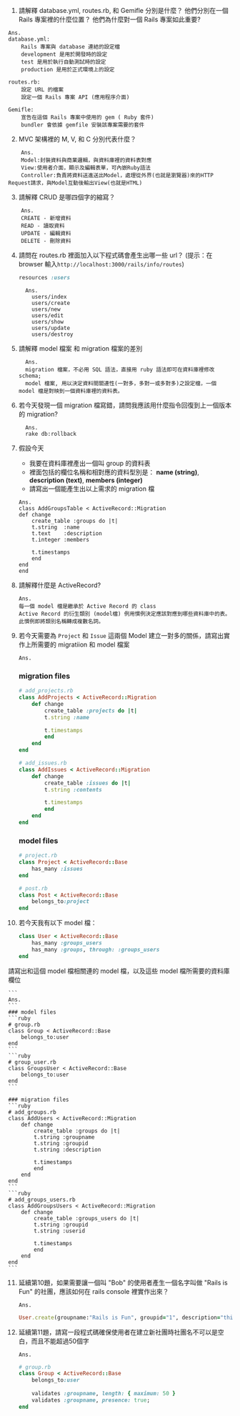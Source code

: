 1. 請解釋 database.yml, routes.rb, 和 Gemifle 分別是什麼？ 他們分別在一個 Rails 專案裡的什麼位置？ 他們為什麼對一個 Rails 專案如此重要? 
  ```
  Ans.
  database.yml: 
      Rails 專案與 database 連結的設定檔
      development 是用於開發時的設定
      test 是用於執行自動測試時的設定
      production 是用於正式環境上的設定

  routes.rb:
      設定 URL 的檔案
      設定一個 Rails 專案 API (應用程序介面) 

  Gemifle:
      宣告在這個 Rails 專案中使用的 gem ( Ruby 套件)
      bundler 會依據 gemfile 安裝該專案需要的套件
  ```

2. MVC 架構裡的 M, V, 和 C 分別代表什麼？
  ```
      Ans.
      Model:封裝資料與商業邏輯，與資料庫裡的資料表對應
      View:使用者介面，顯示及編輯表單，可內嵌Ruby語法
      Controller:負責將資料送進送出Model，處理從外界(也就是瀏覽器)來的HTTP Request請求，與Model互動後輸出View(也就是HTML) 
  ```

3. 請解釋 CRUD 是哪四個字的縮寫？  
  ```
      Ans.
      CREATE - 新增資料
      READ - 讀取資料
      UPDATE - 編輯資料
      DELETE - 刪除資料
  ```

4. 請問在 routes.rb 裡面加入以下程式碼會產生出哪一些 url？ (提示：在 browser 輸入```http://localhost:3000/rails/info/routes```)
	```ruby
	resources :users
	```
        
    ```
      Ans.
        users/index
        users/create
        users/new
        users/edit
        users/show
        users/update
        users/destroy    
    ```   
5. 請解釋 model 檔案 和 migration 檔案的差別
    ```
      Ans.
      migration 檔案，不必用 SQL 語法，直接用 ruby 語法即可在資料庫裡修改 schema;  
      model 檔案, 用以決定資料間關連性(一對多，多對一或多對多)之設定檔，一個 model 檔是對映到一個資料庫裡的資料表。

    ```        

6. 若今天發現一個 migration 檔寫錯，請問我應該用什麼指令回復到上一個版本的 migration? 
    ```
      Ans.
      rake db:rollback
    ```

7. 假設今天
	* 我要在資料庫裡產出一個叫 group 的資料表
	* 裡面包括的欄位名稱和相對應的資料型別是： 
		**name (string)**,
		**description (text)**,
		**members (integer)**
    * 請寫出一個能產生出以上需求的 migration 檔
    ```
    Ans.
    class AddGroupsTable < ActiveRecord::Migration
    def change
        create_table :groups do |t|
        t.string  :name
        t.text    :description
        t.integer :members

        t.timestamps
        end
    end
    end
    ```    

8. 請解釋什麼是 ActiveRecord? 
    ```
    Ans.
    每一個 model 檔是繼承於 Active Record 的 class  
    Active Record 的衍生類別 (model檔) 例用慣例決定應該對應到哪些資料庫中的表。
    此慣例即將類別名稱轉成複數名詞。

    ```
    
9. 若今天需要為 ```Project``` 和 ```Issue``` 這兩個 Model 建立一對多的關係，請寫出實作上所需要的 migratiion 和 model 檔案
    ```
    Ans.
    ```
    ### migration files
    ```ruby
    # add_projects.rb
    class AddProjects < ActiveRecord::Migration
        def change
            create_table :projects do |t|
            t.string :name            

            t.timestamps
            end
        end
    end
    ``` 
    ```ruby
    # add_issues.rb
    class AddIssues < ActiveRecord::Migration
        def change
            create_table :issues do |t|
            t.string :contents            

            t.timestamps
            end
        end
    end
    ```
    ### model files
    ```ruby
    # project.rb
    class Project < ActiveRecord::Base
        has_many :issues  
    end
    ```
    ```ruby
    # post.rb
    class Post < ActiveRecord::Base        
        belongs_to:project
    end
    ```    

10. 若今天我有以下 model 檔：

    ```ruby
    class User < ActiveRecord::Base
        has_many :groups_users
        has_many :groups, through: :groups_users 
    end
    ```
  
  請寫出和這個 model 檔相關連的 model 檔，以及這些 model 檔所需要的資料庫欄位
    
    ```
    Ans.
    ```  
    ### model files
    ```ruby
    # group.rb
    class Group < ActiveRecord::Base        
        belongs_to:user
    end
    ```  
    ```ruby
    # group_user.rb
    class GroupsUser < ActiveRecord::Base        
        belongs_to:user
    end
    ```      
    
    ### migration files
    ```ruby
    # add_groups.rb
    class AddUsers < ActiveRecord::Migration
        def change
            create_table :groups do |t|
            t.string :groupname
            t.string :groupid
            t.string :description            

            t.timestamps
            end
        end
    end
    ``` 
    ```ruby
    # add_groups_users.rb
    class AddGroupsUsers < ActiveRecord::Migration
        def change
            create_table :groups_users do |t|
            t.string :groupid
            t.string :userid            

            t.timestamps
            end
        end
    end
    ```

11. 延續第10題，如果需要讓一個叫 "Bob" 的使用者產生一個名字叫做 "Rails is Fun" 的社團，應該如何在 rails console 裡實作出來？
    ```
    Ans.    
    ``` 
    ```ruby
    User.create(groupname:"Rails is Fun", groupid="1", description="this groups is for...")
    ```

12. 延續第11題，請寫一段程式碼確保使用者在建立新社團時社團名不可以是空白，而且不能超過50個字
    ```
    Ans.
    ```
    ```ruby
    # group.rb
    class Group < ActiveRecord::Base        
        belongs_to:user
        
        validates :groupname, length: { maximum: 50 }
        validates :groupname, presence: true;
    end
    ``` 